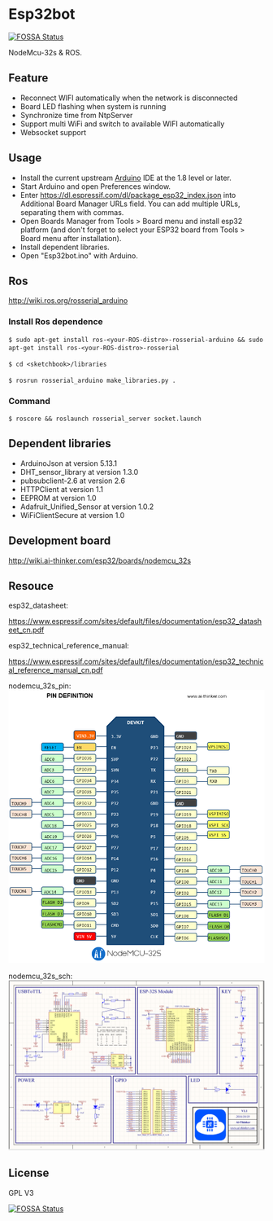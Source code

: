 # Esp32bot

[![FOSSA Status](https://app.fossa.io/api/projects/git%2Bgithub.com%2FSoyM%2FEsp32bot.svg?type=shield)](https://app.fossa.io/projects/git%2Bgithub.com%2FSoyM%2FEsp32bot?ref=badge_shield)

NodeMcu-32s & ROS.

## Feature

* Reconnect WIFI automatically when the network is disconnected
* Board LED flashing when system is running
* Synchronize time from NtpServer
* Support multi WiFi and switch to available WIFI automatically
* Websocket support 

## Usage

* Install the current upstream [Arduino](https://www.arduino.cc/en/Main/Software) IDE at the 1.8 level or later. 
* Start Arduino and open Preferences window.
* Enter https://dl.espressif.com/dl/package_esp32_index.json into Additional Board Manager URLs field. You can add multiple URLs, separating them with commas.
* Open Boards Manager from Tools > Board menu and install esp32 platform (and don't forget to select your ESP32 board from Tools > Board menu after installation).
* Install dependent libraries.
* Open "Esp32bot.ino" with Arduino.

## Ros

http://wiki.ros.org/rosserial_arduino

### Install Ros dependence

    $ sudo apt-get install ros-<your-ROS-distro>-rosserial-arduino && sudo apt-get install ros-<your-ROS-distro>-rosserial 

    $ cd <sketchbook>/libraries

    $ rosrun rosserial_arduino make_libraries.py .

### Command

    $ roscore && roslaunch rosserial_server socket.launch

## Dependent libraries

* ArduinoJson at version 5.13.1
* DHT_sensor_library at version 1.3.0
* pubsubclient-2.6 at version 2.6
* HTTPClient at version 1.1
* EEPROM at version 1.0
* Adafruit_Unified_Sensor at version 1.0.2
* WiFiClientSecure at version 1.0

## Development board

http://wiki.ai-thinker.com/esp32/boards/nodemcu_32s

## Resouce

esp32_datasheet:

https://www.espressif.com/sites/default/files/documentation/esp32_datasheet_cn.pdf

esp32_technical_reference_manual:

https://www.espressif.com/sites/default/files/documentation/esp32_technical_reference_manual_cn.pdf

nodemcu_32s_pin:
![nodemcu_32s_pin.png](doc/nodemcu_32s_pin.png)

nodemcu_32s_sch:
![nodemcu_32s_sch.png](doc/nodemcu_32s_sch.png)

## License
GPL V3

[![FOSSA Status](https://app.fossa.io/api/projects/git%2Bgithub.com%2FSoyM%2FEsp32bot.svg?type=large)](https://app.fossa.io/projects/git%2Bgithub.com%2FSoyM%2FEsp32bot?ref=badge_large)
